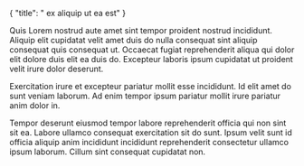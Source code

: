 {
  "title": " ex aliquip ut ea est"
}

Quis Lorem nostrud aute amet sint tempor proident nostrud incididunt. Aliquip elit cupidatat velit amet duis do nulla consequat sint aliquip consequat quis consequat ut. Occaecat fugiat reprehenderit aliqua qui dolor elit dolore duis elit ea duis do. Excepteur laboris ipsum cupidatat ut proident velit irure dolor deserunt.

Exercitation irure et excepteur pariatur mollit esse incididunt. Id elit amet do sunt veniam laborum. Ad enim tempor ipsum pariatur mollit irure pariatur anim dolor in.

Tempor deserunt eiusmod tempor labore reprehenderit officia qui non sint sit ea. Labore ullamco consequat exercitation sit do sunt. Ipsum velit sunt id officia aliquip anim incididunt incididunt reprehenderit consectetur ullamco ipsum laborum. Cillum sint consequat cupidatat non.